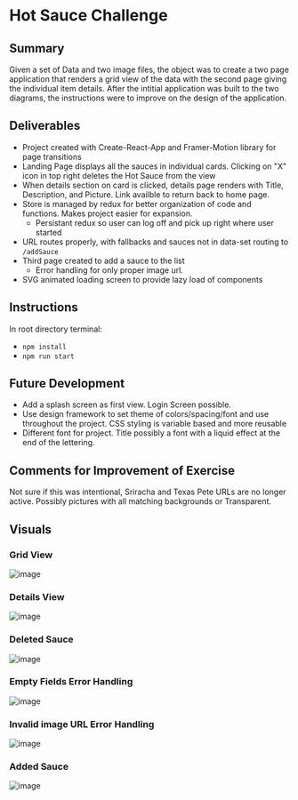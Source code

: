 # Hot Sauce Challenge

## Summary
 Given a set of Data and two image files, the object was to create a two page application that renders a grid view of the data with the second page giving the individual item details. After the intitial application was built to the two diagrams, the instructions were to improve on the design of the application. 
## Deliverables
- Project created with Create-React-App and Framer-Motion library for page transitions 
- Landing Page displays all the sauces in individual cards. Clicking on "X" icon in top right deletes the Hot Sauce from the view
- When details section on card is clicked, details page renders with Title, Description, and Picture. Link availble to return back to home page. 
- Store is managed by redux for better organization of code and functions. Makes project easier for expansion.
  - Persistant redux so user can log off and pick up right where user started
- URL routes properly, with fallbacks and sauces not in data-set routing to ```/addSauce```
- Third page created to add a sauce to the list
  - Error handling for only proper image url. 
- SVG animated loading screen to provide lazy load of components
## Instructions
In root directory terminal:
- ```npm install```
- ```npm run start```
## Future Development
- Add a splash screen as first view. Login Screen possible. 
- Use design framework to set theme of colors/spacing/font and use throughout the project. CSS styling is variable based and more reusable
- Different font for project. Title possibly a font with a liquid effect at the end of the lettering. 
## Comments for Improvement of Exercise
 Not sure if this was intentional, Sriracha and Texas Pete URLs are no longer active. Possibly pictures with all matching backgrounds or Transparent.
## Visuals
### Grid View
![image](https://user-images.githubusercontent.com/57015175/109578405-f696b400-7aab-11eb-9654-505d19ad926b.png)
### Details View
![image](https://user-images.githubusercontent.com/57015175/109578447-09a98400-7aac-11eb-8d6f-6a006cd04b44.png)
### Deleted Sauce
![image](https://user-images.githubusercontent.com/57015175/109578484-17f7a000-7aac-11eb-85bc-09d8ff132982.png)
### Empty Fields Error Handling
![image](https://user-images.githubusercontent.com/57015175/109578632-60af5900-7aac-11eb-8b9c-54b952acb678.png)
### Invalid image URL Error Handling
![image](https://user-images.githubusercontent.com/57015175/109579134-3316df80-7aad-11eb-9c2b-dadc8d1e7c68.png)
### Added Sauce
![image](https://user-images.githubusercontent.com/57015175/109578737-95231500-7aac-11eb-9ecf-9c118ec9684d.png)


